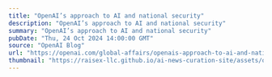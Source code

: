 ```yaml
---
title: "OpenAI’s approach to AI and national security"
description: "OpenAI’s approach to AI and national security"
summary: "OpenAI’s approach to AI and national security"
pubDate: "Thu, 24 Oct 2024 14:00:00 GMT"
source: "OpenAI Blog"
url: "https://openai.com/global-affairs/openais-approach-to-ai-and-national-security"
thumbnail: "https://raisex-llc.github.io/ai-news-curation-site/assets/openai_logo.png"
---
```


